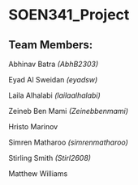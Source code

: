 # SOEN341_Project


## Team Members: 
Abhinav Batra *(AbhB2303)*

Eyad Al Sweidan *(eyadsw)*

Laila Alhalabi *(lailaalhalabi)*

Zeineb Ben Mami *(Zeinebbenmami)*

Hristo Marinov

Simren Matharoo *(simrenmatharoo)*

Stirling Smith  *(Stirl2608)*

Matthew Williams
